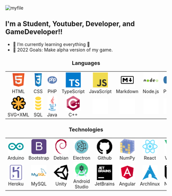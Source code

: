 ![myfile](https://raw.githubusercontent.com/Tigryla/Tigryla/main/profile.gif)
<h2 align='left'> I'm a Student, Youtuber, Developer, and GameDeveloper!!</h2>

- 🌱 I’m currently learning everything 🤣
- 🥅 2022 Goals: Make alpha version of my game.

### <h3 align='center'>Languages</h2>
<table>
  <tr>
    <td align="center" width="96">
      <a href="#">
        <img src="./img/html-original.svg" width="48" height="48" alt="HTML" />
      </a>
      <br>HTML
    </td>
    <td align="center" width="96">
      <a href="">
        <img src="./img/css-original.svg" width="48" height="48" alt="CSS" />
      </a>
      <br>CSS
    </td>
    <td align="center" width="96">
      <a href="#">
        <img src="./img/php-original.svg" width="48" height="48" alt="PHP" />
      </a>
      <br>PHP
    </td>
    <td align="center" width="96">
      <a href="#macropower-tech">
        <img src="./img/typescript-original.svg" width="48" height="48" alt="TypeScript" />
      </a>
      <br>TypeScript
    </td>
    <td align="center" width="96">
      <a href="#">
        <img src="./img/javascript-original.svg" width="48" height="48" alt="JavaScript" />
      </a>
      <br>JavaScript
    </td>
    <td align="center" width="96">
      <a href="#" >
        <img src="./img/markdown-original.svg" width="48" height="48" alt="Markdown" />
      </a>
      <br>Markdown
    </td>
    <td align="center" width="96">
      <a href="#">
        <img src="./img/nodejs-original.svg" width="48" height="48" alt="Node.js" />
      </a>
      <br>Node.js
    </td>
    <td align="center" width="96">
      <a href="#">
        <img src="./img/python-original.svg" width="48" height="48" alt="Python" />
      </a>
      <br>Python
    </td>
    <td align="center" width="96">
      <a href="#">
        <img src="./img/csharp-original.svg" width="48" height="48" alt="C#" />
      </a>
      <br>C#
    </td>
  </tr>
  <tr>
    <td align="center" width="96"> 
      <a href="#" >
        <img src="./img/svg+xml-original.svg" width="48" height="48" alt="SVG+XML" />
      </a>
      <br>SVG+XML
    </td>
    <td align="center" width="96">
      <a href="#" >
        <img src="./img/sql-original.svg" width="48" height="48" alt="SQL" />
      </a>
      <br>SQL
    </td>
    <td align="center"  width="96">
      <a href="#">
        <img src="./img/java-original.svg" width="48" height="48" alt="Java" />
      </a>
      <br>Java
    </td>
    <td align="center"  width="96">
      <a href="#">
        <img src="./img/cplus-original.svg" width="48" height="48" alt="C++" />
      </a>
      <br>C++
    </td>
    <td align="center" width="96">
      <a href="#">
        <img src="./img/null-original.png" width="48" height="48" alt="" />
      </a>
      <br>
    </td>
    <td align="center"  width="96">
      <a href="#">
        <img src="./img/null-original.png" width="48" height="48" alt="" />
      </a>
      <br>
    </td>
    <td align="center" width="96">
      <a href="#" >
        <img src="./img/null-original.png" width="48" height="48" alt="" />
      </a>
      <br>
    </td>
    <td align="center" width="96">
      <a href="#" >
        <img src="./img/null-original.png" width="48" height="48" alt="" />
      </a>
      <br>
    </td>
    <td align="center" width="96">
      <a href="#" >
        <img src="./img/null-original.png" width="48" height="48" alt="" />
      </a>
      <br>
    </td>
  </tr>
</table>


### <h3 align='center'>Technologies</h3>

<table>
  <tr>
    <td align="center" width="96">
      <a href="#">
        <img src="./img/arduino-tech.svg" width="48" height="48" alt="Arduino" />
      </a>
      <br>Arduino
    </td>
    <td align="center" width="96">
      <a href="">
        <img src="./img/bootstrap-tech.svg" width="48" height="48" alt="Bootsrap" />
      </a>
      <br>Bootstrap
    </td>
    <td align="center" width="96">
      <a href="#">
        <img src="./img/debian-tech.svg" width="48" height="48" alt="Debian" />
      </a>
      <br>Debian
    </td>
    <td align="center" width="96">
      <a href="#macropower-tech">
        <img src="./img/electron-tech.svg" width="48" height="48" alt="Electron" />
      </a>
      <br>Electron
    </td>
    <td align="center" width="96">
      <a href="#">
        <img src="./img/github-tech.svg" width="48" height="48" alt="Github" />
      </a>
      <br>Github
    </td>
    <td align="center" width="96">
      <a href="#" >
        <img src="./img/numpy-tech.svg" width="48" height="48" alt="NumPy" />
      </a>
      <br>NumPy
    </td>
    <td align="center" width="96">
      <a href="#">
        <img src="./img/react-tech.svg" width="48" height="48" alt="React" />
      </a>
      <br>React
    </td>
    <td align="center" width="96">
      <a href="#">
        <img src="./img/vuejs-tech.svg" width="48" height="48" alt="Vue.js" />
      </a>
      <br>Vue.js
    </td>
    <td align="center" width="96">
      <a href="#">
        <img src="./img/wordpress-tech.svg" width="48" height="48" alt="WordPress" />
      </a>
      <br>WordPress
    </td>
  </tr>
  <tr>
    <td align="center" width="96"> 
      <a href="#" >
        <img src="./img/heroku-tech.svg" width="48" height="48" alt="Heroku" />
      </a>
      <br>Heroku
    </td>
    <td align="center" width="96">
      <a href="#" >
        <img src="./img/mysql-test.svg" width="48" height="48" alt="MySQL" />
      </a>
      <br>MySQL
    </td>
    <td align="center"  width="96">
      <a href="#">
        <img src="./img/unity-tech.svg" width="48" height="48" alt="Unity" />
      </a>
      <br>Unity
    </td>
    <td align="center"  width="96">
      <a href="#">
        <img src="./img/android-studio-tech.svg" width="48" height="48" alt="Android Studio" />
      </a>
      <br>Android Studio
    </td>
    <td align="center" width="96">
      <a href="#">
        <img src="./img/jetbrains-tech.svg" width="48" height="48" alt="JetBrains" />
      </a>
      <br>JetBrains
    </td>
    <td align="center"  width="96">
      <a href="#">
        <img src="./img/angular-tech.svg" width="48" height="48" alt="Angular" />
      </a>
      <br>Angular
    </td>
    <td align="center" width="96">
      <a href="#" >
        <img src="./img/archlinux-tech.svg" width="48" height="48" alt="ArchLinux" />
      </a>
      <br>Archlinux
    </td>
    <td align="center" width="96">
      <a href="#" >
        <img src="./img/notion-tech.svg" width="48" height="48" alt="Notion" />
      </a>
      <br>Notion
    </td>
    <td align="center" width="96">
      <a href="#" >
        <img src="./img/mongodb-tech.svg" width="48" height="48" alt="MongoDB" />
      </a>
      <br>MongoDB
    </td>
  </tr>
</table>
